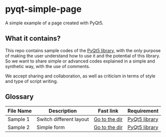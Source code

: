 # pyqt-simple-page

A simple example of a page created with PyQt5.

## What it contains?
This repo contains sample codes of the [PyQt5 library](https://pypi.org/project/PyQt5/), with the only purpose of making the user understand how to use it and the potential of this library.
So we want to share simple or advanced codes explained in a simple and synthetic way, with the use of comments.

We accept sharing and collaboration, as well as criticism in terms of style and type of script writing.

## Glossary

| File Name      | Description | Fast link | Requirement |
| ----------- | ----------- | ----------- | ----------- |
| Sample 1      | Switch different layout | [Go to the dir](https://github.com/OnlyMemole/pyqt-simple-page/tree/main/Sample%201) | [PyQt5 library](https://pypi.org/project/PyQt5/) |
| Sample 2      | Simple form | [Go to the dir](https://github.com/OnlyMemole/pyqt-simple-page/tree/main/Sample%202) | [PyQt5 library](https://pypi.org/project/PyQt5/) |
